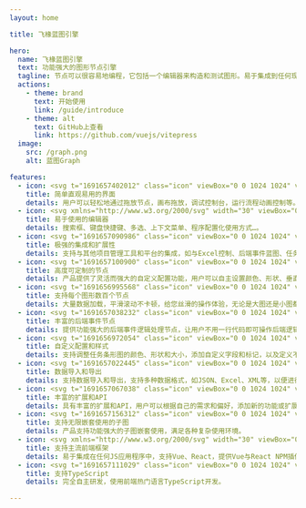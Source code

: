 ```yaml
---
layout: home

title: 飞椽蓝图引擎

hero:
  name: 飞椽蓝图引擎
  text: 功能强大的图形节点引擎
  tagline: 节点可以很容易地编程，它包括一个编辑器来构造和测试图形。易于集成到任何现有的web应用程序中，并且不需要编辑器的情况下运行图形。
  actions:
    - theme: brand
      text: 开始使用
      link: /guide/introduce
    - theme: alt
      text: GitHub上查看
      link: https://github.com/vuejs/vitepress
  image:
    src: /graph.png
    alt: 蓝图Graph

features:
  - icon: <svg t="1691657402012" class="icon" viewBox="0 0 1024 1024" version="1.1" xmlns="http://www.w3.org/2000/svg" p-id="52214" width="30" height="30"><path d="M262.547036 0h498.880328c91.312917 0 124.41289 9.497363 157.768856 27.365716a186.107347 186.107347 0 0 1 77.412465 77.412465C1014.502637 138.134147 1023.974401 171.234119 1023.974401 262.547036v498.880328c0 91.312917-9.497363 124.41289-27.365716 157.768856a186.107347 186.107347 0 0 1-77.412465 77.412465C885.840254 1014.502637 852.740281 1023.974401 761.427364 1023.974401H262.547036c-91.312917 0-124.41289-9.497363-157.768855-27.365716a186.107347 186.107347 0 0 1-77.412465-77.412465C9.471763 885.840254 0 852.740281 0 761.427364V262.547036c0-91.312917 9.497363-124.41289 27.365716-157.768855a186.107347 186.107347 0 0 1 77.412465-77.412465C138.134147 9.471763 171.234119 0 262.547036 0z" fill="#DAEDFE" p-id="52215"></path><path d="M339.19152 563.18592a83.223519 83.223519 0 0 1 81.789955 67.812705l331.639709 0.025599a15.359616 15.359616 0 0 1 0 30.719232H420.981475A83.223519 83.223519 0 1 1 339.19152 563.18592z m413.429664-136.956576a15.359616 15.359616 0 0 1 0 30.719232h-250.873728a15.359616 15.359616 0 0 1 0-30.719232h250.873728zM339.19152 255.9936a83.223519 83.223519 0 0 1 81.789955 67.812705l331.639709 0.025599a15.359616 15.359616 0 0 1 0 30.719232H420.981475A83.223519 83.223519 0 1 1 339.19152 255.9936z m162.555936 477.428064h250.873728a15.359616 15.359616 0 0 1 0 30.719232h-250.873728a15.359616 15.359616 0 0 1 0-30.719232z" fill="#45A4F6" p-id="52216"></path><path d="M339.19152 286.712832a52.478688 52.478688 0 1 0 0 104.957376 52.478688 52.478688 0 0 0 0-104.957376z m0 307.19232a52.478688 52.478688 0 1 0 0 104.957376 52.478688 52.478688 0 0 0 0-104.957376z" fill="#B6DBFC" p-id="52217"></path></svg>
    title: 简单直观易用的界面
    details: 用户可以轻松地通过拖放节点，画布拖放，调试控制台，运行流程动画控制等。
  - icon: <svg xmlns="http://www.w3.org/2000/svg" width="30" viewBox="0 0 256 256.32"><defs><linearGradient id="a" x1="-.828%" x2="57.636%" y1="7.652%" y2="78.411%"><stop offset="0%" stop-color="#41D1FF"/><stop offset="100%" stop-color="#BD34FE"/></linearGradient><linearGradient id="b" x1="43.376%" x2="50.316%" y1="2.242%" y2="89.03%"><stop offset="0%" stop-color="#FFEA83"/><stop offset="8.333%" stop-color="#FFDD35"/><stop offset="100%" stop-color="#FFA800"/></linearGradient></defs><path fill="url(#a)" d="M255.153 37.938 134.897 252.976c-2.483 4.44-8.862 4.466-11.382.048L.875 37.958c-2.746-4.814 1.371-10.646 6.827-9.67l120.385 21.517a6.537 6.537 0 0 0 2.322-.004l117.867-21.483c5.438-.991 9.574 4.796 6.877 9.62Z"/><path fill="url(#b)" d="M185.432.063 96.44 17.501a3.268 3.268 0 0 0-2.634 3.014l-5.474 92.456a3.268 3.268 0 0 0 3.997 3.378l24.777-5.718c2.318-.535 4.413 1.507 3.936 3.838l-7.361 36.047c-.495 2.426 1.782 4.5 4.151 3.78l15.304-4.649c2.372-.72 4.652 1.36 4.15 3.788l-11.698 56.621c-.732 3.542 3.979 5.473 5.943 2.437l1.313-2.028 72.516-144.72c1.215-2.423-.88-5.186-3.54-4.672l-25.505 4.922c-2.396.462-4.435-1.77-3.759-4.114l16.646-57.705c.677-2.35-1.37-4.583-3.769-4.113Z"/></svg>
    title: 易于使用的编辑器
    details: 搜索框、键盘快捷键、多选、上下文菜单、程序配置化使用方式…。
  - icon: <svg t="1691657090986" class="icon" viewBox="0 0 1024 1024" version="1.1" xmlns="http://www.w3.org/2000/svg" p-id="51589" width="30" height="30"><path d="M835.072 0l14.848 0.256 13.312 0.5632c31.6928 1.6896 50.7904 5.888 66.816 12.3904l6.272 2.7136 7.5776 3.7632 1.4848 0.7936a139.5712 139.5712 0 0 1 58.0608 58.0608l1.5872 3.0208 2.9696 6.0672 2.7136 6.272c3.9168 9.5744 6.9632 20.2752 9.1648 34.0992L4.096 128a151.296 151.296 0 0 1 9.1392-34.0736l2.7136-6.272 3.7632-7.5776 0.7936-1.5104A139.5712 139.5712 0 0 1 78.5408 20.48l3.0208-1.5872 6.0672-2.9696 6.272-2.7136C108.8512 7.1424 126.464 3.072 154.5216 1.1776L167.168 0.512l6.8608-0.256 14.848-0.256H835.072z" fill="#FFCD3E" p-id="51590"></path><path d="M1022.7456 154.5216l0.6656 12.6464 0.256 6.8608 0.256 14.848 0.0256 41.4976L0 230.4V188.8512l0.256-14.8224 0.5632-13.3632C2.2272 134.4 5.3504 116.7616 10.0864 102.3488h1003.7504c4.352 13.2608 7.3728 29.2352 8.9088 52.1728z" fill="#FFC73E" p-id="51591"></path><path d="M0 204.8h1024v128H0z" fill="#FFC23F" p-id="51592"></path><path d="M0 307.2h1024v128H0z" fill="#FFBC3F" p-id="51593"></path><path d="M0 409.6h1024v128H0z" fill="#FFB73F" p-id="51594"></path><path d="M0 512h1024v128H0z" fill="#FFB340" p-id="51595"></path><path d="M0 614.4h1024v128H0z" fill="#FFAD41" p-id="51596"></path><path d="M0 716.8h1024v128H0z" fill="#FFA741" p-id="51597"></path><path d="M1023.9488 819.2v7.8592l-0.128 15.616-0.1536 7.2192-0.5376 13.3632c-1.6896 31.6672-5.888 50.7648-12.416 66.7904l-2.7136 6.272-3.7632 7.5776-1.8176 3.3024-980.9408 0.0256-2.56-4.864-2.9952-6.0416-2.7136-6.272c-6.0672-14.9504-10.1376-32.5888-12.032-60.6208l-0.6656-12.672-0.256-6.8608-0.256-14.848V819.2h1023.9488z" fill="#FFA342" p-id="51598"></path><path d="M1010.7136 930.048l-2.7136 6.272-2.9696 6.0672-1.5872 2.9952a139.5712 139.5712 0 0 1-58.0608 58.0608l-2.9952 1.5872-6.0672 2.9696-6.272 2.7136c-14.9504 6.0928-32.5888 10.1376-60.6208 12.032l-12.672 0.6656-6.8608 0.256-14.848 0.256L196.864 1024l-15.616-0.1536-7.2192-0.1536-13.3632-0.5376c-31.6416-1.6896-50.7648-5.888-66.7648-12.416l-6.272-2.7136-7.5776-3.7632-1.5104-0.768A139.5712 139.5712 0 0 1 20.48 945.3568l-1.5872-2.9952-2.9696-6.0672-2.7136-6.272A133.5296 133.5296 0 0 1 10.112 921.6h1003.7248a133.5296 133.5296 0 0 1-3.1232 8.448z" fill="#FF9E42" p-id="51599"></path><path d="M758.7328 261.888L686.848 729.1392a9.6 9.6 0 0 1-13.9264 7.0656l-113.0496-58.9568-69.2992 83.2a9.6 9.6 0 0 1-16.9728-6.144v-110.3872c0-2.1248 0.6912-4.1984 1.9968-5.888l170.8032-222.0288-215.7056 186.9568a9.6 9.6 0 0 1-10.752 1.2544l-160.384-83.6864a9.6 9.6 0 0 1 0.0256-17.024L744.8064 251.904a9.6 9.6 0 0 1 13.9264 9.984z" fill="#FFFFFF" p-id="51600"></path></svg>
    title: 极强的集成和扩展性
    details: 支持与其他项目管理工具和平台的集成，如与Excel控制、后端事件蓝图、任务图执行流的扩展使用。
  - icon: <svg t="1691657100900" class="icon" viewBox="0 0 1024 1024" version="1.1" xmlns="http://www.w3.org/2000/svg" p-id="51785" width="30" height="30"><path d="M835.072 0l14.848 0.256 13.312 0.5632c31.6928 1.6896 50.7904 5.888 66.816 12.3904l6.272 2.7136 7.5776 3.7632 1.4848 0.7936a139.5712 139.5712 0 0 1 58.0608 58.0608l1.5872 3.0208 2.9696 6.0672 2.7136 6.272c3.9168 9.5744 6.9632 20.2752 9.1648 34.0992L4.096 128a151.296 151.296 0 0 1 9.1392-34.0736l2.7136-6.272 3.7632-7.5776 0.7936-1.5104A139.5712 139.5712 0 0 1 78.5408 20.48l3.0208-1.5872 6.0672-2.9696 6.272-2.7136C108.8512 7.1424 126.464 3.072 154.5216 1.1776L167.168 0.512l6.8608-0.256 14.848-0.256H835.072z" fill="#FFA358" p-id="51786"></path><path d="M1022.7456 154.5216l0.6656 12.6464 0.256 6.8608 0.256 14.848 0.0256 41.4976L0 230.4V188.8512l0.256-14.8224 0.5632-13.3632C2.2272 134.4 5.3504 116.7616 10.0864 102.3488h1003.7504c4.352 13.2608 7.3728 29.2352 8.9088 52.1728z" fill="#FF9958" p-id="51787"></path><path d="M0 204.8h1024v128H0z" fill="#FF9259" p-id="51788"></path><path d="M0 307.2h1024v128H0z" fill="#FF8C59" p-id="51789"></path><path d="M0 409.6h1024v128H0z" fill="#FF845A" p-id="51790"></path><path d="M0 512h1024v128H0z" fill="#FF7C59" p-id="51791"></path><path d="M0 614.4h1024v128H0z" fill="#FF765A" p-id="51792"></path><path d="M0 716.8h1024v128H0z" fill="#FF6F5B" p-id="51793"></path><path d="M1023.9488 819.2v7.8592l-0.128 15.616-0.1536 7.2192-0.5376 13.3632c-1.6896 31.6672-5.888 50.7648-12.416 66.7904l-2.7136 6.272-3.7632 7.5776-1.8176 3.3024-980.9408 0.0256-2.56-4.864-2.9952-6.0416-2.7136-6.272c-6.0672-14.9504-10.1376-32.5888-12.032-60.6208l-0.6656-12.672-0.256-6.8608-0.256-14.848V819.2h1023.9488z" fill="#FF665B" p-id="51794"></path><path d="M1010.7136 930.048l-2.7136 6.272-2.9696 6.0672-1.5872 2.9952a139.5712 139.5712 0 0 1-58.0608 58.0608l-2.9952 1.5872-6.0672 2.9696-6.272 2.7136c-14.9504 6.0928-32.5888 10.1376-60.6208 12.032l-12.672 0.6656-6.8608 0.256-14.848 0.256L196.864 1024l-15.616-0.1536-7.2192-0.1536-13.3632-0.5376c-31.6416-1.6896-50.7648-5.888-66.7648-12.416l-6.272-2.7136-7.5776-3.7632-1.5104-0.768A139.5712 139.5712 0 0 1 20.48 945.3568l-1.5872-2.9952-2.9696-6.0672-2.7136-6.272A133.5296 133.5296 0 0 1 10.112 921.6h1003.7248a133.5296 133.5296 0 0 1-3.1232 8.448z" fill="#FF605C" p-id="51795"></path><path d="M678.4 241.6128c21.76 0 39.6288 16.6912 41.4464 37.9904l0.1536 3.584v208.0256H678.4v-41.6H324.7872v124.8l104.0128-0.0512v41.6512h-104.0128v124.8h104.0128v41.6h-104.0128c-21.76 0-39.6032-16.7168-41.4464-38.016l-0.128-3.584V283.2128c0-21.76 16.6912-39.6288 37.9904-41.472l3.584-0.128H678.4z m-62.4128 291.1744c91.904 0 166.4 93.6192 166.4 124.8 0 31.232-74.496 124.8-166.4 124.8s-166.4-93.5936-166.4-124.8c0-31.1808 74.496-124.8 166.4-124.8z m77.2608 93.8496l-118.0928 103.4752a83.2 83.2 0 0 0 118.0928-103.4752z m-77.2352-52.224a83.2 83.2 0 0 0-71.68 125.44l113.92-113.92a82.816 82.816 0 0 0-42.24-11.52z m-228.8128-83.2a20.7872 20.7872 0 1 1 0 41.5744 20.7872 20.7872 0 0 1 0-41.6zM678.4 283.2128H324.7872v124.7744H678.4v-124.7744z m-291.2 41.5744a20.7872 20.7872 0 1 1 0 41.6 20.7872 20.7872 0 0 1 0-41.5744z" fill="#FFFFFF" p-id="51796"></path></svg>
    title: 高度可定制的节点
    details: 产品提供了灵活而强大的自定义配置功能，用户可以自主设置颜色、形状、垂直或水平的插槽、小部件、自定义渲染。
  - icon: <svg t="1691656995568" class="icon" viewBox="0 0 1024 1024" version="1.1" xmlns="http://www.w3.org/2000/svg" p-id="50887" width="30" height="30"><path d="M682.688 64v128H128V125.12c0-31.36 24.704-57.152 56.512-60.736L192 64h490.688z m142.72 0c36.416 0 66.368 23.36 70.208 53.312l0.384 6.464V192h-164.608V64h94.08z" fill="#34C7FF" p-id="50888"></path><path d="M682.688 127.872V320H128V127.872h554.688z m213.312 0V320h-164.608V127.872H896z" fill="#36C0FF" p-id="50889"></path><path d="M682.688 256v192H128V256h554.688zM896 256v192h-164.608V256H896z" fill="#39B9FF" p-id="50890"></path><path d="M682.688 384v192H128V384h554.688zM896 384v192h-164.608V384H896z" fill="#3CB1FF" p-id="50891"></path><path d="M682.688 512v192H128V512h554.688zM896 512v192h-164.608V512H896z" fill="#3FA8FF" p-id="50892"></path><path d="M682.688 640v177.472h-448a43.52 43.52 0 0 0-32.704 14.528H128v-192h554.688zM896 640v102.016c0 30.848-27.52 56.32-62.848 59.52l-7.68 0.32h-94.08V640H896z" fill="#42A0FF" p-id="50893"></path><path d="M682.688 768v49.472h-448c-23.552 0-42.688 18.24-42.688 40.704 0 10.88 4.48 21.184 12.544 28.8 6.4 6.144 14.656 10.112 23.424 11.456l6.72 0.448H864c8.448 0 16.64 3.2 22.592 8.96a30.08 30.08 0 0 1 9.408 21.632 30.08 30.08 0 0 1-9.408 21.632 32.32 32.32 0 0 1-16.384 8.32L864 960H234.688a108.608 108.608 0 0 1-75.328-29.696 100.544 100.544 0 0 1-30.784-62.08L128 858.24V768h554.688z m150.4 33.536l-7.68 0.32H731.52L731.392 768h157.632a69.504 69.504 0 0 1-46.848 32.192l-9.024 1.344z" fill="#4598FF" p-id="50894"></path><path d="M227.968 898.432l6.72 0.448H864c8.448 0 16.64 3.2 22.592 8.96a30.08 30.08 0 0 1 9.408 21.632 30.08 30.08 0 0 1-9.408 21.632 32.32 32.32 0 0 1-16.384 8.32L864 960H234.688a108.608 108.608 0 0 1-75.328-29.696 101.952 101.952 0 0 1-23.616-34.176h83.52c2.816 1.088 5.76 1.856 8.704 2.304z" fill="#4792FF" p-id="50895"></path></svg>
    title: 支持每个图形数百个节点
    details: 大量数据加载，平滑滚动不卡顿，给您丝滑的操作体验，无论是大图还是小图都能游刃有余。
  - icon: <svg t="1691657038232" class="icon" viewBox="0 0 1024 1024" version="1.1" xmlns="http://www.w3.org/2000/svg" p-id="51167" width="30" height="30"><path d="M832 80a64 64 0 0 1 64 64v736a64 64 0 0 1-64 64H192a64 64 0 0 1-64-64V144a64 64 0 0 1 64-64h640z m0 64H192v736h640V144z m-197.248 352a16 16 0 0 1 16 15.232l1.408 29.76c12.16 4.672 23.616 11.2 33.728 19.392l26.624-13.696a16 16 0 0 1 21.184 6.208l26.624 46.016a16 16 0 0 1-5.248 21.504l-25.152 16.064c2.048 12.8 2.048 25.92 0 38.976l25.088 16a16 16 0 0 1 5.312 21.504l-26.688 46.08a16 16 0 0 1-21.12 6.144l-26.688-13.696c-10.176 8.192-21.568 14.72-33.792 19.392l-1.408 29.824a16 16 0 0 1-16 15.232h-53.312a16 16 0 0 1-16-15.168l-1.408-29.76a124.352 124.352 0 0 1-33.728-19.392l-26.624 13.696a16 16 0 0 1-21.184-6.208l-26.624-46.016a16 16 0 0 1 5.248-21.504l25.152-16.064a122.56 122.56 0 0 1 0-38.976l-25.152-16a16 16 0 0 1-5.312-21.504l26.688-46.08a16 16 0 0 1 21.12-6.144l26.688 13.696c10.24-8.32 21.696-14.848 33.792-19.392l1.472-29.888a16 16 0 0 1 16-15.232h53.312z m-26.56 90.432l-23.488 9.024a65.728 65.728 0 0 0-12.288 6.272l-5.632 4.032-19.328 15.616-3.904 24.448c-0.768 4.48-1.024 9.088-0.768 13.696l0.768 6.784 3.84 24.576 19.2 15.424 4.16 3.136 4.48 2.688 4.608 2.432 4.8 2.048 23.104 8.832 23.552-8.896a60.16 60.16 0 0 0 12.288-6.272l5.632-4.032 19.264-15.68 3.968-24.448c0.768-4.48 1.024-9.088 0.768-13.632l-0.768-6.784-3.968-24.576-19.2-15.424a65.152 65.152 0 0 0-4.032-3.136l-4.48-2.688-4.608-2.432-4.8-2.048-23.168-8.96zM448 416v64H288v-64H448zM640 256v64H288V256H640z" fill="#F06D48" p-id="51168"></path><path d="M240 192h544v640h-544z" fill="#F06D48" fill-opacity=".2" p-id="51169"></path></svg>
    title: 丰富的后端事件节点
    details: 提供功能强大的后端事件逻辑处理节点，让用户不用一行代码即可操作后端逻辑与后台数据库。
  - icon: <svg t="1691656972054" class="icon" viewBox="0 0 1024 1024" version="1.1" xmlns="http://www.w3.org/2000/svg" p-id="50750" width="30" height="30"><path d="M262.547036 0h498.880328c91.312917 0 124.41289 9.497363 157.768856 27.365716a186.107347 186.107347 0 0 1 77.412465 77.412465C1014.502637 138.134147 1023.974401 171.234119 1023.974401 262.547036v498.880328c0 91.312917-9.497363 124.41289-27.365716 157.768856a186.107347 186.107347 0 0 1-77.412465 77.412465C885.840254 1014.502637 852.740281 1023.974401 761.427364 1023.974401H262.547036c-91.312917 0-124.41289-9.497363-157.768855-27.365716a186.107347 186.107347 0 0 1-77.412465-77.412465C9.471763 885.840254 0 852.740281 0 761.427364V262.547036c0-91.312917 9.497363-124.41289 27.365716-157.768855a186.107347 186.107347 0 0 1 77.412465-77.412465C138.134147 9.471763 171.234119 0 262.547036 0z" fill="#DCF2EB" p-id="50751"></path><path d="M463.732407 271.942001l0.255993 3.251119-0.051198 119.113822L511.9872 435.496313l47.947602-41.138172 0.051198-119.165021c0-14.591635 15.359616-23.423414 27.698508-17.228369l2.815929 1.689558 105.571761 76.79808a19.19952 19.19952 0 0 1 7.577411 11.903702l0.332791 3.635109v140.79648a19.19952 19.19952 0 0 1-4.505487 12.364491l-2.40634 2.380741L588.78528 597.770656v151.010624a19.19952 19.19952 0 0 1-12.492487 17.996351l-3.251119 0.895977-3.455914 0.307192h-115.19712a19.19952 19.19952 0 0 1-18.892327-15.743606L435.18912 748.78128v-150.985025l-108.285293-90.263343a19.19952 19.19952 0 0 1-5.734256-8.140597l-0.870378-3.225519-0.307193-3.379116v-140.79648a19.19952 19.19952 0 0 1 5.171071-13.106872l2.739131-2.431939 105.597361-76.79808a19.19952 19.19952 0 0 1 30.207244 12.287692z m126.947226 25.727357v110.81963L511.9872 475.943301l-78.76923-67.505512 0.102397-110.691633-82.609135 60.081698v129.558361l115.19712 96.048799v153.800955h92.157696v-153.852154l115.19712-96.023199v-129.532762l-82.583535-60.158496zM511.9872 639.984a15.359616 15.359616 0 0 1 15.359616 15.359616v33.279168a15.359616 15.359616 0 0 1-30.719232 0v-33.279168a15.359616 15.359616 0 0 1 15.359616-15.359616z" fill="#21A389" p-id="50752"></path></svg>
    title: 自定义配置和样式
    details: 支持调整任务条形图的颜色、形状和大小，添加自定义字段和标记，以及定义不同任务状态的显示方式。
  - icon: <svg t="1691657022445" class="icon" viewBox="0 0 1024 1024" version="1.1" xmlns="http://www.w3.org/2000/svg" p-id="51030" width="30" height="30"><path d="M832 80a64 64 0 0 1 64 64v258.752l86.656 86.592a32 32 0 0 1 3.648 40.832l-3.648 4.48L896 621.184v258.816a64 64 0 0 1-56.512 63.552L832 944H192a64 64 0 0 1-64-64V144a64 64 0 0 1 64-64h640z m0 64H244.736l128.448 113.28a32 32 0 0 1 10.368 18.56L384 281.152v461.568a32 32 0 0 1-10.88 24L244.672 880H832v-194.816l-73.344 73.472a32 32 0 0 1-54.208-17.152L704 736V640H512a32 32 0 0 1-31.488-26.24L480 608v-192A32 32 0 0 1 512 384h192V288a32 32 0 0 1 54.656-22.656L832 338.752V144zM192 182.848v658.24l128-112.768V295.616L192 182.848z m576 182.4V448H544v128H768v82.688L914.752 512 768 365.248z" fill="#FAA51E" p-id="51031"></path><path d="M768 365.248L914.752 512 768 658.688V576H544V448H768z" fill="#FAA51E" fill-opacity=".2" p-id="51032"></path></svg>
    title: 数据导入和导出
    details: 支持数据导入和导出，支持多种数据格式，如JSON、Excel、XML等，以便进行数据交换和共享。
  - icon: <svg t="1691657067038" class="icon" viewBox="0 0 1024 1024" version="1.1" xmlns="http://www.w3.org/2000/svg" p-id="51304" width="30" height="30"><path d="M262.547036 0h498.880328c91.312917 0 124.41289 9.497363 157.768856 27.365716a186.107347 186.107347 0 0 1 77.412465 77.412465C1014.502637 138.134147 1023.974401 171.234119 1023.974401 262.547036v498.880328c0 91.312917-9.497363 124.41289-27.365716 157.768856a186.107347 186.107347 0 0 1-77.412465 77.412465C885.840254 1014.502637 852.740281 1023.974401 761.427364 1023.974401H262.547036c-91.312917 0-124.41289-9.497363-157.768855-27.365716a186.107347 186.107347 0 0 1-77.412465-77.412465C9.471763 885.840254 0 852.740281 0 761.427364V262.547036c0-91.312917 9.497363-124.41289 27.365716-157.768855a186.107347 186.107347 0 0 1 77.412465-77.412465C138.134147 9.471763 171.234119 0 262.547036 0z" fill="#FFE3C7" p-id="51305"></path><path d="M524.78688 250.592135l207.175621 119.60021a25.59936 25.59936 0 0 1 12.79968 22.169046v239.251619a25.59936 25.59936 0 0 1-12.79968 22.169045L524.78688 773.356666a25.59936 25.59936 0 0 1-25.59936 0l-207.17562-119.60021a25.59936 25.59936 0 0 1-12.79968-22.169046v-239.251618a25.59936 25.59936 0 0 1 12.79968-22.169046L499.18752 250.617735a25.59936 25.59936 0 0 1 25.59936 0z" fill="#FF7700" p-id="51306"></path><path d="M511.9872 278.649034l-202.081348 116.656283v233.338167L511.9872 745.325367l202.055749-116.681883v-233.338167z" fill="#FFDBB8" p-id="51307"></path><path d="M422.38944 460.78848a15.359616 15.359616 0 0 1 15.359616 15.359616v122.876928a15.359616 15.359616 0 0 1-30.719232 0v-122.876928a15.359616 15.359616 0 0 1 15.359616-15.359616z m89.59776-51.19872a15.359616 15.359616 0 0 1 15.359616 15.359616v174.075648a15.359616 15.359616 0 0 1-30.719232 0v-174.075648a15.359616 15.359616 0 0 1 15.359616-15.359616z m89.59776 89.59776a15.359616 15.359616 0 0 1 15.359616 15.359616v84.477888a15.359616 15.359616 0 0 1-30.719232 0v-84.477888a15.359616 15.359616 0 0 1 15.359616-15.359616z" fill="#FF7700" p-id="51308"></path></svg>
    title: 丰富的扩展和API
    details: 具有丰富的扩展和API，用户可以根据自己的需求和偏好，添加新的功能或扩展现有功能。
  - icon: <svg t="1691657156312" class="icon" viewBox="0 0 1024 1024" version="1.1" xmlns="http://www.w3.org/2000/svg" p-id="52077" width="35" height="35"><path d="M262.547036 0h498.880328c91.312917 0 124.41289 9.497363 157.768856 27.365716a186.107347 186.107347 0 0 1 77.412465 77.412465C1014.502637 138.134147 1023.974401 171.234119 1023.974401 262.547036v498.880328c0 91.312917-9.497363 124.41289-27.365716 157.768856a186.107347 186.107347 0 0 1-77.412465 77.412465C885.840254 1014.502637 852.740281 1023.974401 761.427364 1023.974401H262.547036c-91.312917 0-124.41289-9.497363-157.768855-27.365716a186.107347 186.107347 0 0 1-77.412465-77.412465C9.471763 885.840254 0 852.740281 0 761.427364V262.547036c0-91.312917 9.497363-124.41289 27.365716-157.768855a186.107347 186.107347 0 0 1 77.412465-77.412465C138.134147 9.471763 171.234119 0 262.547036 0z" fill="#CCE7FF" p-id="52078"></path><path d="M675.823104 255.9936a15.359616 15.359616 0 0 1 0 30.719232l-48.638784-0.025599V383.9904c0 28.671283-10.495738 54.910627-27.800905 75.057324l113.20037-18.892328a25.59936 25.59936 0 0 1 29.61846 22.271443l0.179195 2.969526v243.654709a25.59936 25.59936 0 0 1-17.202769 24.165796l-2.841529 0.819179-204.794881 45.515662a25.59936 25.59936 0 0 1-8.345391 0.460789l-2.764731-0.460789-204.79488-45.515662a25.59936 25.59936 0 0 1-19.865103-22.01545L281.59296 709.051074V465.396365a25.59936 25.59936 0 0 1 26.828129-25.548161l2.969526 0.307192 113.20037 18.892328A114.736332 114.736332 0 0 1 396.79008 383.9904v-97.303167l-48.638784 0.025599a15.359616 15.359616 0 0 1 0-30.719232h327.671808z m35.839104 215.444214l-184.340991 30.719232v243.705907l184.340991-40.933376v-233.491763z m-399.350016 0v233.491763l184.289793 40.907777v-243.680308l-184.289793-30.719232z m284.152896-95.152821h-168.981375L427.509312 383.9904a84.477888 84.477888 0 0 0 79.690808 84.349891L511.9872 468.468288a84.477888 84.477888 0 0 0 84.349892-79.690807L596.465088 383.9904v-7.705407z m0-89.572161h-168.955776l-0.025599 58.878528H596.465088v-58.878528z" fill="#45A3F5" p-id="52079"></path></svg>
    title: 支持无限嵌套使用的子图
    details: 产品支持功能强大的子图嵌套使用，满足各种复杂使用环境。
  - icon: <svg xmlns="http://www.w3.org/2000/svg" width="30" viewBox="0 0 256 220.8"><path fill="#41B883" d="M204.8 0H256L128 220.8 0 0h97.92L128 51.2 157.44 0h47.36Z"/><path fill="#41B883" d="m0 0 128 220.8L256 0h-51.2L128 132.48 50.56 0H0Z"/><path fill="#35495E" d="M50.56 0 128 133.12 204.8 0h-47.36L128 51.2 97.92 0H50.56Z"/></svg>
    title: 支持主流前端框架
    details: 易于集成在任何JS应用程序中，支持Vue、React，提供Vue与React NPM插件包。
  - icon: <svg t="1691657111029" class="icon" viewBox="0 0 1024 1024" version="1.1" xmlns="http://www.w3.org/2000/svg" p-id="51931" width="30" height="30"><path d="M835.072 0l14.848 0.256 13.312 0.5632c31.6928 1.6896 50.7904 5.888 66.816 12.3904l6.272 2.7136 7.5776 3.7632 1.4848 0.7936a139.5712 139.5712 0 0 1 58.0608 58.0608l1.5872 3.0208 2.9696 6.0672 2.7136 6.272c3.9168 9.5744 6.9632 20.2752 9.1648 34.0992L4.096 128a151.296 151.296 0 0 1 9.1392-34.0736l2.7136-6.272 3.7632-7.5776 0.7936-1.5104A139.5712 139.5712 0 0 1 78.5408 20.48l3.0208-1.5872 6.0672-2.9696 6.272-2.7136C108.8512 7.1424 126.464 3.072 154.5216 1.1776L167.168 0.512l6.8608-0.256 14.848-0.256H835.072z" fill="#5ADDFA" p-id="51932"></path><path d="M1022.7456 154.5216l0.6656 12.6464 0.256 6.8608 0.256 14.848 0.0256 41.4976L0 230.4V188.8512l0.256-14.8224 0.5632-13.3632C2.2272 134.4 5.3504 116.7616 10.0864 102.3488h1003.7504c4.352 13.2608 7.3728 29.2352 8.9088 52.1728z" fill="#57D7FA" p-id="51933"></path><path d="M0 204.8h1024v128H0z" fill="#56D1FB" p-id="51934"></path><path d="M0 307.2h1024v128H0z" fill="#53C9FB" p-id="51935"></path><path d="M0 409.6h1024v128H0z" fill="#51C3FC" p-id="51936"></path><path d="M0 512h1024v128H0z" fill="#4FBDFD" p-id="51937"></path><path d="M0 614.4h1024v128H0z" fill="#4FB2FE" p-id="51938"></path><path d="M0 716.8h1024v128H0z" fill="#4AAEFD" p-id="51939"></path><path d="M1023.9488 819.2v7.8592l-0.128 15.616-0.1536 7.2192-0.5376 13.3632c-1.6896 31.6672-5.888 50.7648-12.416 66.7904l-2.7136 6.272-3.7632 7.5776-1.8176 3.3024-980.9408 0.0256-2.56-4.864-2.9952-6.0416-2.7136-6.272c-6.0672-14.9504-10.1376-32.5888-12.032-60.6208l-0.6656-12.672-0.256-6.8608-0.256-14.848V819.2h1023.9488z" fill="#49A8FE" p-id="51940"></path><path d="M1010.7136 930.048l-2.7136 6.272-2.9696 6.0672-1.5872 2.9952a139.5712 139.5712 0 0 1-58.0608 58.0608l-2.9952 1.5872-6.0672 2.9696-6.272 2.7136c-14.9504 6.0928-32.5888 10.1376-60.6208 12.032l-12.672 0.6656-6.8608 0.256-14.848 0.256L196.864 1024l-15.616-0.1536-7.2192-0.1536-13.3632-0.5376c-31.6416-1.6896-50.7648-5.888-66.7648-12.416l-6.272-2.7136-7.5776-3.7632-1.5104-0.768A139.5712 139.5712 0 0 1 20.48 945.3568l-1.5872-2.9952-2.9696-6.0672-2.7136-6.272A133.5296 133.5296 0 0 1 10.112 921.6h1003.7248a133.5296 133.5296 0 0 1-3.1232 8.448z" fill="#46A1FE" p-id="51941"></path><path d="M540.8 448a38.4 38.4 0 0 1 38.4 38.4v243.2l-51.456 73.5232a19.2 19.2 0 0 1-31.488 0l-51.456-73.5232V486.4a38.4 38.4 0 0 1 38.4-38.4h57.6zM512 217.6c155.52 0 281.6 126.9504 281.6 283.5456 0 111.3088-63.7184 207.616-156.416 254.0288v-47.9488a241.7408 241.7408 0 0 0 114.688-206.08c0-133.4016-107.392-241.536-239.872-241.536-132.48 0-239.872 108.1344-239.872 241.536a241.7408 241.7408 0 0 0 114.7392 206.08V755.2A283.7248 283.7248 0 0 1 230.4 501.1456C230.4 344.5504 356.48 217.6 512 217.6z m28.8 358.4h-57.6v141.4912L512 758.6304l28.8-41.216V576zM512 320c98.9696 0 179.2 78.7968 179.2 176.0256 0 52.096-23.04 98.9184-59.6736 131.1488v-60.672a134.4512 134.4512 0 0 0 19.84-70.4768c0-75.6224-62.3872-136.9088-139.3664-136.9088s-139.3664 61.2864-139.3664 136.9088c0 25.8048 7.2704 49.92 19.9168 70.5536l-0.0256 60.6208A174.2336 174.2336 0 0 1 332.8 496.0256c0-97.2288 80.2304-176.0256 179.2-176.0256z m28.8 166.4h-57.6v51.2h57.6v-51.2z" fill="#FFFFFF" p-id="51942"></path></svg>
    title: 支持TypeScript
    details: 完全自主研发，使用前端热门语言TypeScript开发。

---
```

<style>
:root {
  --vp-home-hero-name-color: transparent;
  --vp-home-hero-name-background: -webkit-linear-gradient(120deg, #bd34fe 30%, #41d1ff);

  --vp-home-hero-image-background-image: linear-gradient(-45deg, #bd34fe 50%, #47caff 50%);
  --vp-home-hero-image-filter: blur(40px);
}

.main .name, .main .text {
  font-size: 48px !important;
}

@media (min-width: 640px) {
  :root {
    --vp-home-hero-image-filter: blur(56px);
  }
}

@media (min-width: 960px) {
  :root {
    --vp-home-hero-image-filter: blur(72px);
  }
  .image-src {
    max-width: 360px !important;
  }
  .image-bg {
    width: 380px !important;
  }
}
</style>
